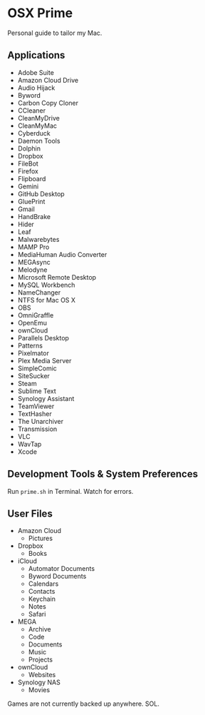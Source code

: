 # OSX Prime
Personal guide to tailor my Mac.

## Applications

- Adobe Suite
- Amazon Cloud Drive
- Audio Hijack
- Byword
- Carbon Copy Cloner
- CCleaner
- CleanMyDrive
- CleanMyMac
- Cyberduck
- Daemon Tools
- Dolphin
- Dropbox
- FileBot
- Firefox
- Flipboard
- Gemini
- GitHub Desktop
- GluePrint
- Gmail
- HandBrake
- Hider
- Leaf
- Malwarebytes
- MAMP Pro
- MediaHuman Audio Converter
- MEGAsync
- Melodyne
- Microsoft Remote Desktop
- MySQL Workbench
- NameChanger
- NTFS for Mac OS X
- OBS
- OmniGraffle
- OpenEmu
- ownCloud
- Parallels Desktop
- Patterns
- Pixelmator
- Plex Media Server
- SimpleComic
- SiteSucker
- Steam
- Sublime Text
- Synology Assistant
- TeamViewer
- TextHasher
- The Unarchiver
- Transmission
- VLC
- WavTap
- Xcode

## Development Tools & System Preferences

Run `prime.sh` in Terminal. Watch for errors.

## User Files

- Amazon Cloud
  - Pictures
- Dropbox
  - Books
- iCloud
  - Automator Documents
  - Byword Documents
  - Calendars
  - Contacts
  - Keychain
  - Notes
  - Safari
- MEGA
  - Archive
  - Code
  - Documents
  - Music
  - Projects
- ownCloud
  - Websites
- Synology NAS
  - Movies

Games are not currently backed up anywhere. SOL.